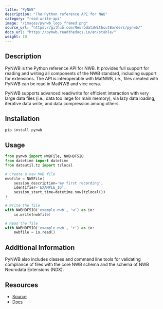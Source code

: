 ```yaml
---
title: "PyNWB"
description: "The Python reference API for NWB"
category: "read-write-api"
image: "/images/pynwb_logo_framed.png"
source_url: "https://github.com/NeurodataWithoutBorders/pynwb/"
docs_url: "https://pynwb.readthedocs.io/en/stable/"
weight: 10
---
```


## Description

PyNWB is the Python reference API for NWB. It provides full support for reading and writing all components of the NWB standard, including support for extensions. The API is interoperable with MatNWB, i.e., files created with PyNWB can be read in MatNWB and vice versa.

PyNWB supports advanced read/write for efficient interaction with very large data files (i.e., data too large for main memory), via lazy data loading, iterative data write, and data compression among others.

## Installation

```bash
pip install pynwb
```

## Usage

```python
from pynwb import NWBFile, NWBHDF5IO
from datetime import datetime
from dateutil.tz import tzlocal

# Create a new NWB file
nwbfile = NWBFile(
    session_description='my first recording',
    identifier='EXAMPLE_ID',
    session_start_time=datetime.now(tzlocal())
)

# Write the file
with NWBHDF5IO('example.nwb', 'w') as io:
    io.write(nwbfile)

# Read the file
with NWBHDF5IO('example.nwb', 'r') as io:
    nwbfile = io.read()
```

## Additional Information

PyNWB also includes classes and command line tools for validating compliance of files with the core NWB schema and the schema of NWB Neurodata Extensions (NDX).

## Resources

* [Source](https://github.com/NeurodataWithoutBorders/pynwb/)
* [Docs](https://pynwb.readthedocs.io/en/stable/)
